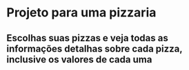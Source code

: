 # Projeto para uma pizzaria
<h2>Escolhas suas pizzas e veja todas as informações detalhas sobre cada pizza, inclusive os valores de cada uma</h2>
